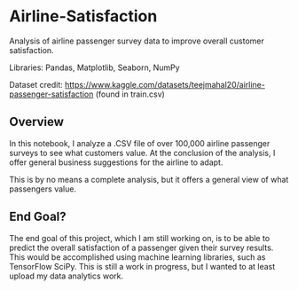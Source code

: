# Airline-Satisfaction
Analysis of airline passenger survey data to improve overall customer satisfaction.

Libraries: Pandas, Matplotlib, Seaborn, NumPy

Dataset credit: https://www.kaggle.com/datasets/teejmahal20/airline-passenger-satisfaction (found in train.csv)

## Overview
In this notebook, I analyze a .CSV file of over 100,000 airline passenger surveys to see what customers value. At the conclusion of the analysis, I offer general business suggestions for the airline to adapt.

This is by no means a complete analysis, but it offers a general view of what passengers value.

## End Goal?
The end goal of this project, which I am still working on, is to be able to predict the overall satisfaction of a passenger given their survey results. This would be accomplished using machine learning libraries, such as TensorFlow SciPy. This is still a work in progress, but I wanted to at least upload my data analytics work.
